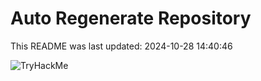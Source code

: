 # Auto Regenerate Repository

This README was last updated: 2024-10-28 14:40:46

 ![TryHackMe](https://tryhackme.com/badge/533634)